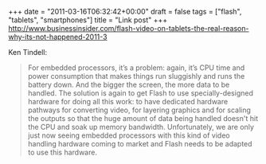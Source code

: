 +++
date = "2011-03-16T06:32:42+00:00"
draft = false
tags = ["flash", "tablets", "smartphones"]
title = "Link post"
+++
http://www.businessinsider.com/flash-video-on-tablets-the-real-reason-why-its-not-happened-2011-3



Ken Tindell:

> For embedded processors, it’s a problem: again, it’s CPU time and power consumption that makes things run sluggishly and runs the battery down. And the bigger the screen, the more data to be handled. The solution is again to get Flash to use specially-designed hardware for doing all this work: to have dedicated hardware pathways for converting video, for layering graphics and for scaling the outputs so that the huge amount of data being handled doesn't hit the CPU and soak up memory bandwidth. Unfortunately, we are only just now seeing embedded processors with this kind of video handling hardware coming to market and Flash needs to be adapted to use this hardware.

